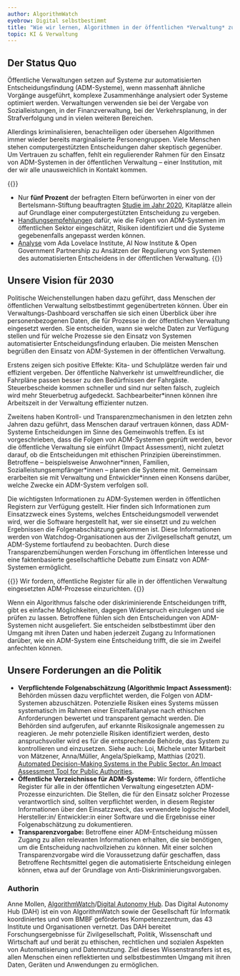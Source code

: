 ```yaml
---
author: AlgorithmWatch
eyebrow: Digital selbstbestimmt
title: "Wie wir lernen, Algorithmen in der öffentlichen *Verwaltung* zu vertrauen"
topic: KI & Verwaltung
---
```


## Der Status Quo

Öffentliche Verwaltungen setzen auf Systeme zur automatisierten Entscheidungsfindung (ADM-Systeme), wenn massenhaft ähnliche Vorgänge ausgeführt, komplexe Zusammenhänge analysiert oder Systeme optimiert werden. Verwaltungen verwenden sie bei der Vergabe von Sozialleistungen, in der Finanzverwaltung, bei der Verkehrsplanung, in der Strafverfolgung und in vielen weiteren Bereichen.

Allerdings kriminalisieren, benachteiligen oder übersehen Algorithmen immer wieder bereits marginalisierte Personengruppen. Viele Menschen stehen computergestützten Entscheidungen daher skeptisch gegenüber. Um Vertrauen zu schaffen, fehlt ein regulierender Rahmen für den Einsatz von ADM-Systemen in der öffentlichen Verwaltung – einer Institution, mit der wir alle unausweichlich in Kontakt kommen.

{{<infobox>}}
- Nur **fünf Prozent** der befragten Eltern befürworten in einer von der Bertelsmann-Stiftung beauftragten [Studie im Jahr 2020](https://www.bertelsmann-stiftung.de/index.php?id=5772&tx_rsmbstpublications_pi2%5bdoi%5d=10.11586/2021056&no_cache=1), Kitaplätze allein auf Grundlage einer computergestützten Entscheidung zu vergeben.
- [Handlungsempfehlungen](https://digitalautonomy.net/fileadmin/PR/Digitalautonomy/PDF/Digital_Autonomy_Policy_Brief3_Folgeabscha__tzung_Juli_2021.pdf) dafür, wie die Folgen von ADM-Systemen im öffentlichen Sektor eingeschätzt, Risiken identifiziert und die Systeme gegebenenfalls angepasst werden können.
- [Analyse](https://ainowinstitute.org/pages/algorithmic-accountability-for-the-public-sector-report.html) vom Ada Lovelace Institute, AI Now Institute & Open Government Partnership zu Ansätzen der Regulierung von Systemen des automatisierten Entscheidens in der öffentlichen Verwaltung. 
{{</infobox>}}

## Unsere Vision für 2030

Politische Weichenstellungen haben dazu geführt, dass Menschen der öffentlichen Verwaltung selbstbestimmt gegenübertreten können. Über ein Verwaltungs-Dashboard verschaffen sie sich einen Überblick über ihre personenbezogenen Daten, die für Prozesse in der öffentlichen Verwaltung eingesetzt werden. Sie entscheiden, wann sie welche Daten zur Verfügung stellen und für welche Prozesse sie den Einsatz von Systemen automatisierter Entscheidungsfindung erlauben. Die meisten Menschen begrüßen den Einsatz von ADM-Systemen in der öffentlichen Verwaltung.

Erstens zeigen sich positive Effekte: Kita- und Schulplätze werden fair und effizient vergeben. Der öffentliche Nahverkehr ist umweltfreundlicher, die Fahrpläne passen besser zu den Bedürfnissen der Fahrgäste. Steuerbescheide kommen schneller und sind nur selten falsch, zugleich wird mehr Steuerbetrug aufgedeckt. Sachbearbeiter\*innen können ihre Arbeitszeit in der Verwaltung effizienter nutzen.

Zweitens haben Kontroll- und Transparenzmechanismen in den letzten zehn Jahren dazu geführt, dass Menschen darauf vertrauen können, dass ADM-Systeme Entscheidungen im Sinne des Gemeinwohls treffen. Es ist vorgeschrieben, dass die Folgen von ADM-Systemen geprüft werden, bevor die öffentliche Verwaltung sie einführt (Impact Assessment), nicht zuletzt darauf, ob die Entscheidungen mit ethischen Prinzipien übereinstimmen. Betroffene – beispielsweise Anwohner\*innen, Familien, Sozialleistungsempfänger\*innen – planen die Systeme mit. Gemeinsam erarbeiten sie mit Verwaltung und Entwickler\*innen einen Konsens darüber, welche Zwecke ein ADM-System verfolgen soll.

Die wichtigsten Informationen zu ADM-Systemen werden in öffentlichen Registern zur Verfügung gestellt. Hier finden sich Informationen zum Einsatzzweck eines Systems, welches Entscheidungsmodell verwendet wird, wer die Software hergestellt hat, wer sie einsetzt und zu welchen Ergebnissen die Folgenabschätzung gekommen ist. Diese Informationen werden von Watchdog-Organisationen aus der Zivilgesellschaft genutzt, um ADM-Systeme fortlaufend zu beobachten. Durch diese Transparenzbemühungen werden Forschung im öffentlichen Interesse und eine faktenbasierte gesellschaftliche Debatte zum Einsatz von ADM-Systemen ermöglicht.

{{<pullquote>}}
Wir fordern, öffentliche Register für alle in der öffentlichen Verwaltung eingesetzten ADM-Prozesse einzurichten.
{{</pullquote>}}

Wenn ein Algorithmus falsche oder diskriminierende Entscheidungen trifft, gibt es einfache Möglichkeiten, dagegen Widerspruch einzulegen und sie prüfen zu lassen. Betroffene fühlen sich den Entscheidungen von ADM-Systemen nicht ausgeliefert. Sie entscheiden selbstbestimmt über den Umgang mit ihren Daten und haben jederzeit Zugang zu Informationen darüber, wie ein ADM-System eine Entscheidung trifft, die sie im Zweifel anfechten können.

## Unsere Forderungen an die Politik

- **Verpflichtende Folgenabschätzung (Algorithmic Impact Assessment):** Behörden müssen dazu verpflichtet werden, die Folgen von ADM-Systemen abzuschätzen. Potenzielle Risiken eines Systems müssen systematisch im Rahmen einer Einzelfallanalyse nach ethischen Anforderungen bewertet und transparent gemacht werden. Die Behörden sind aufgerufen, auf erkannte Risikosignale angemessen zu reagieren. Je mehr potenzielle Risiken identifiziert werden, desto anspruchsvoller wird es für die entsprechende Behörde, das System zu kontrollieren und einzusetzen. 
Siehe auch: Loi, Michele unter Mitarbeit von Mätzener, Anna/Müller, Angela/Spielkamp, Matthias (2021). [Automated Decision-Making Systems in the Public Sector. An Impact Assessment Tool for Public Authorities](https://algorithmwatch.org/en/wp-content/uploads/2021/06/ADMS-in-the-Public-Sector-Impact-Assessment-Tool-AlgorithmWatch-June-2021.pdf).
- **Öffentliche Verzeichnisse für ADM-Systeme:** Wir fordern, öffentliche Register für alle in der öffentlichen Verwaltung eingesetzten ADM-Prozesse einzurichten. Die Stellen, die für den Einsatz solcher Prozesse verantwortlich sind, sollten verpflichtet werden, in diesem Register Informationen über den Einsatzzweck, das verwendete logische Modell, Hersteller:in/ Entwickler:in einer Software und die Ergebnisse einer Folgenabschätzung zu dokumentieren.
- **Transparenzvorgabe:** Betroffene einer ADM-Entscheidung müssen Zugang zu allen relevanten Informationen erhalten, die sie benötigen, um die Entscheidung nachvollziehen zu können. Mit einer solchen Transparenzvorgabe wird die Voraussetzung dafür geschaffen, dass Betroffene Rechtsmittel gegen die automatisierte Entscheidung einlegen können, etwa auf der Grundlage von Anti-Diskriminierungsvorgaben.

### Authorin

Anne Mollen, [AlgorithmWatch](AlgorithmWatch)/[Digital Autonomy Hub](https://digitalautonomy.net/). Das Digital Autonomy Hub (DAH) ist ein von AlgorithmWatch sowie der Gesellschaft für Informatik koordiniertes und vom BMBF gefördertes Kompetenzzentrum, das 43 Institute und Organisationen vernetzt. Das DAH bereitet Forschungsergebnisse für Zivilgesellschaft, Politik, Wissenschaft und Wirtschaft auf und berät zu ethischen, rechtlichen und sozialen Aspekten von Automatisierung und Datennutzung. Ziel dieses Wissenstransfers ist es, allen Menschen einen reflektierten und selbstbestimmten Umgang mit ihren Daten, Geräten und Anwendungen zu ermöglichen.
